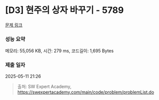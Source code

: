 # [D3] 현주의 상자 바꾸기 - 5789 

[문제 링크](https://swexpertacademy.com/main/code/problem/problemDetail.do?contestProbId=AWYygN36Qn8DFAVm) 

### 성능 요약

메모리: 55,056 KB, 시간: 279 ms, 코드길이: 1,695 Bytes

### 제출 일자

2025-05-11 21:26



> 출처: SW Expert Academy, https://swexpertacademy.com/main/code/problem/problemList.do